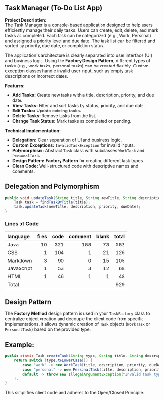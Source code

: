 ## **Task Manager (To-Do List App)**

**Project Description:**  
The Task Manager is a console-based application designed to help users efficiently manage their daily tasks. Users can create, edit, delete, and mark tasks as completed. Each task can be categorized (e.g., Work, Personal) and assigned a priority level and due date. The task list can be filtered and sorted by priority, due date, or completion status.

The application's architecture is clearly separated into user interface (UI) and business logic. Using the **Factory Design Pattern**, different types of tasks (e.g., work tasks, personal tasks) can be created flexibly. Custom exception classes handle invalid user input, such as empty task descriptions or incorrect dates.

**Features:**
- **Add Tasks:** Create new tasks with a title, description, priority, and due date.
- **View Tasks:** Filter and sort tasks by status, priority, and due date.
- **Edit Tasks:** Update existing tasks.
- **Delete Tasks:** Remove tasks from the list.
- **Change Task Status:** Mark tasks as completed or pending.

**Technical Implementation:**
- **Delegation:** Clear separation of UI and business logic.
- **Custom Exceptions:** `InvalidTaskException` for invalid inputs.
- **Polymorphism:** Abstract `Task` class with subclasses `WorkTask` and `PersonalTask`.
- **Design Pattern:** **Factory Pattern** for creating different task types.
- **Clean Code:** Well-structured code with descriptive names and comments.

## Delegation and Polymorphism
```java
public void updateTask(String title, String newTitle, String description, int priority, LocalDate dueDate) {
    Task task = findTaskByTitle(title);
    task.updateTask(newTitle, description, priority, dueDate);
}
```


### Lines of Code
| language | files | code | comment | blank | total |
| :--- | ---: | ---: | ---: | ---: | ---: |
| Java | 10 | 321 | 188 | 73 | 582 |
| CSS | 1 | 104 | 1 | 21 | 126 |
| Markdown | 3 | 90 | 0 | 15 | 105 |
| JavaScript | 1 | 53 | 3 | 12 | 68 |
| HTML | 1 | 46 | 1 | 1 | 48 |
| Total |  |  |  |  | 929 |

## Design Pattern

The **Factory Method** design pattern is used in your `TaskFactory` class to centralize object creation and decouple the client code from specific implementations. It allows dynamic creation of `Task` objects (`WorkTask` or `PersonalTask`) based on the provided type.

## Example:
```java
public static Task createTask(String type, String title, String description, int priority, LocalDate dueDate) {
    return switch (type.toLowerCase()) {
        case "work" -> new WorkTask(title, description, priority, dueDate);
        case "personal" -> new PersonalTask(title, description, priority, dueDate);
        default -> throw new IllegalArgumentException("Invalid task type: " + type);
    };
}
```

This simplifies client code and adheres to the Open/Closed Principle.